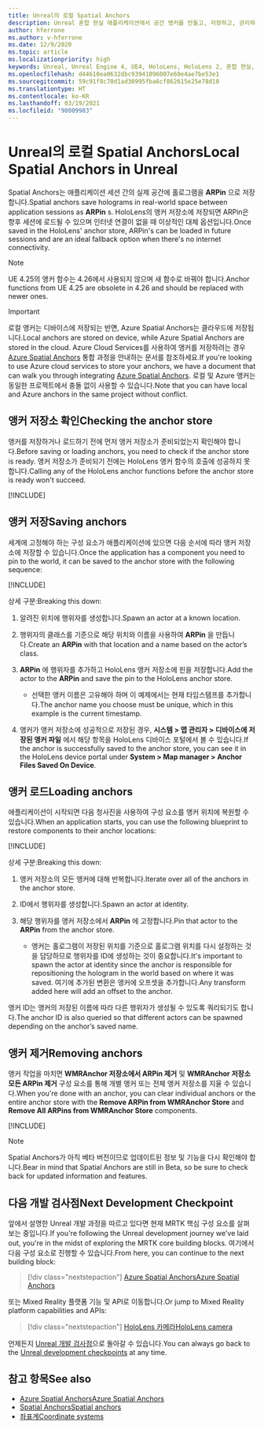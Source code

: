```yaml
---
title: Unreal의 로컬 Spatial Anchors
description: Unreal 혼합 현실 애플리케이션에서 공간 앵커를 만들고, 저장하고, 관리하는 방법에 대해 알아봅니다.
author: hferrone
ms.author: v-hferrone
ms.date: 12/9/2020
ms.topic: article
ms.localizationpriority: high
keywords: Unreal, Unreal Engine 4, UE4, HoloLens, HoloLens 2, 혼합 현실, 개발, 기능, 설명서, 가이드, 홀로그램, spatial anchors, 혼합 현실 헤드셋, windows mixed reality 헤드셋, 가상 현실 헤드셋
ms.openlocfilehash: d44610ea0632dbc93941096007e60e4ae7be53e1
ms.sourcegitcommit: 59c91f8c70d1ad30995fba6cf862615e25e78d10
ms.translationtype: HT
ms.contentlocale: ko-KR
ms.lasthandoff: 03/19/2021
ms.locfileid: "98009983"
---
```

# <a name="local-spatial-anchors-in-unreal"></a><span data-ttu-id="96486-104">Unreal의 로컬 Spatial Anchors</span><span class="sxs-lookup"><span data-stu-id="96486-104">Local Spatial Anchors in Unreal</span></span>

<span data-ttu-id="96486-105">Spatial Anchors는 애플리케이션 세션 간의 실제 공간에 홀로그램을 **ARPin** 으로 저장합니다.</span><span class="sxs-lookup"><span data-stu-id="96486-105">Spatial anchors save holograms in real-world space between application sessions as **ARPin** s.</span></span> <span data-ttu-id="96486-106">HoloLens의 앵커 저장소에 저장되면 ARPin은 향후 세션에 로드될 수 있으며 인터넷 연결이 없을 때 이상적인 대체 옵션입니다.</span><span class="sxs-lookup"><span data-stu-id="96486-106">Once saved in the HoloLens' anchor store, ARPin's can be loaded in future sessions and are an ideal fallback option when there's no internet connectivity.</span></span>

> [!NOTE]
> <span data-ttu-id="96486-107">UE 4.25의 앵커 함수는 4.26에서 사용되지 않으며 새 함수로 바꿔야 합니다.</span><span class="sxs-lookup"><span data-stu-id="96486-107">Anchor functions from UE 4.25 are obsolete in 4.26 and should be replaced with newer ones.</span></span> 

> [!IMPORTANT]
> <span data-ttu-id="96486-108">로컬 앵커는 디바이스에 저장되는 반면, Azure Spatial Anchors는 클라우드에 저장됩니다.</span><span class="sxs-lookup"><span data-stu-id="96486-108">Local anchors are stored on device, while Azure Spatial Anchors are stored in the cloud.</span></span> <span data-ttu-id="96486-109">Azure Cloud Services를 사용하여 앵커를 저장하려는 경우 [Azure Spatial Anchors](unreal-azure-spatial-anchors.md) 통합 과정을 안내하는 문서를 참조하세요.</span><span class="sxs-lookup"><span data-stu-id="96486-109">If you're looking to use Azure cloud services to store your anchors, we have a document that can walk you through integrating [Azure Spatial Anchors](unreal-azure-spatial-anchors.md).</span></span> <span data-ttu-id="96486-110">로컬 및 Azure 앵커는 동일한 프로젝트에서 충돌 없이 사용할 수 있습니다.</span><span class="sxs-lookup"><span data-stu-id="96486-110">Note that you can have local and Azure anchors in the same project without conflict.</span></span>

## <a name="checking-the-anchor-store"></a><span data-ttu-id="96486-111">앵커 저장소 확인</span><span class="sxs-lookup"><span data-stu-id="96486-111">Checking the anchor store</span></span>

<span data-ttu-id="96486-112">앵커를 저장하거나 로드하기 전에 먼저 앵커 저장소가 준비되었는지 확인해야 합니다.</span><span class="sxs-lookup"><span data-stu-id="96486-112">Before saving or loading anchors, you need to check if the anchor store is ready.</span></span>  <span data-ttu-id="96486-113">앵커 저장소가 준비되기 전에는 HoloLens 앵커 함수의 호출에 성공하지 못합니다.</span><span class="sxs-lookup"><span data-stu-id="96486-113">Calling any of the HoloLens anchor functions before the anchor store is ready won't succeed.</span></span>  

[!INCLUDE[](includes/tabs-sa-1.md)]

## <a name="saving-anchors"></a><span data-ttu-id="96486-114">앵커 저장</span><span class="sxs-lookup"><span data-stu-id="96486-114">Saving anchors</span></span>

<span data-ttu-id="96486-115">세계에 고정해야 하는 구성 요소가 애플리케이션에 있으면 다음 순서에 따라 앵커 저장소에 저장할 수 있습니다.</span><span class="sxs-lookup"><span data-stu-id="96486-115">Once the application has a component you need to pin to the world, it can be saved to the anchor store with the following sequence:</span></span> 

[!INCLUDE[](includes/tabs-sa-2.md)]

<span data-ttu-id="96486-116">상세 구분:</span><span class="sxs-lookup"><span data-stu-id="96486-116">Breaking this down:</span></span>
1. <span data-ttu-id="96486-117">알려진 위치에 행위자를 생성합니다.</span><span class="sxs-lookup"><span data-stu-id="96486-117">Spawn an actor at a known location.</span></span>
2. <span data-ttu-id="96486-118">행위자의 클래스를 기준으로 해당 위치와 이름을 사용하여 **ARPin** 을 만듭니다.</span><span class="sxs-lookup"><span data-stu-id="96486-118">Create an **ARPin** with that location and a name based on the actor’s class.</span></span> 
3. <span data-ttu-id="96486-119">**ARPin** 에 행위자를 추가하고 HoloLens 앵커 저장소에 핀을 저장합니다.</span><span class="sxs-lookup"><span data-stu-id="96486-119">Add the actor to the **ARPin** and save the pin to the HoloLens anchor store.</span></span>  
    * <span data-ttu-id="96486-120">선택한 앵커 이름은 고유해야 하며 이 예제에서는 현재 타임스탬프를 추가합니다.</span><span class="sxs-lookup"><span data-stu-id="96486-120">The anchor name you choose must be unique, which in this example is the current timestamp.</span></span> 

4. <span data-ttu-id="96486-121">앵커가 앵커 저장소에 성공적으로 저장된 경우, **시스템 > 맵 관리자 > 디바이스에 저장된 앵커 파일** 에서 해당 항목을 HoloLens 디바이스 포털에서 볼 수 있습니다.</span><span class="sxs-lookup"><span data-stu-id="96486-121">If the anchor is successfully saved to the anchor store, you can see it in the HoloLens device portal under **System > Map manager > Anchor Files Saved On Device**.</span></span> 

## <a name="loading-anchors"></a><span data-ttu-id="96486-122">앵커 로드</span><span class="sxs-lookup"><span data-stu-id="96486-122">Loading anchors</span></span>

<span data-ttu-id="96486-123">애플리케이션이 시작되면 다음 청사진을 사용하여 구성 요소를 앵커 위치에 복원할 수 있습니다.</span><span class="sxs-lookup"><span data-stu-id="96486-123">When an application starts, you can use the following blueprint to restore components to their anchor locations:</span></span>

[!INCLUDE[](includes/tabs-sa-3.md)]

<span data-ttu-id="96486-124">상세 구분:</span><span class="sxs-lookup"><span data-stu-id="96486-124">Breaking this down:</span></span>
1. <span data-ttu-id="96486-125">앵커 저장소의 모든 앵커에 대해 반복합니다.</span><span class="sxs-lookup"><span data-stu-id="96486-125">Iterate over all of the anchors in the anchor store.</span></span> 
2. <span data-ttu-id="96486-126">ID에서 행위자를 생성합니다.</span><span class="sxs-lookup"><span data-stu-id="96486-126">Spawn an actor at identity.</span></span>
3. <span data-ttu-id="96486-127">해당 행위자를 앵커 저장소에서 **ARPin** 에 고정합니다.</span><span class="sxs-lookup"><span data-stu-id="96486-127">Pin that actor to the **ARPin** from the anchor store.</span></span>  

    * <span data-ttu-id="96486-128">앵커는 홀로그램이 저장된 위치를 기준으로 홀로그램 위치를 다시 설정하는 것을 담당하므로 행위자를 ID에 생성하는 것이 중요합니다.</span><span class="sxs-lookup"><span data-stu-id="96486-128">It's important to spawn the actor at identity since the anchor is responsible for repositioning the hologram in the world based on where it was saved.</span></span> <span data-ttu-id="96486-129">여기에 추가된 변환은 앵커에 오프셋을 추가합니다.</span><span class="sxs-lookup"><span data-stu-id="96486-129">Any transform added here will add an offset to the anchor.</span></span> 

<span data-ttu-id="96486-130">앵커 ID는 앵커의 저장된 이름에 따라 다른 행위자가 생성될 수 있도록 쿼리되기도 합니다.</span><span class="sxs-lookup"><span data-stu-id="96486-130">The anchor ID is also queried so that different actors can be spawned depending on the anchor’s saved name.</span></span> 

## <a name="removing-anchors"></a><span data-ttu-id="96486-131">앵커 제거</span><span class="sxs-lookup"><span data-stu-id="96486-131">Removing anchors</span></span> 

<span data-ttu-id="96486-132">앵커 작업을 마치면 **WMRAnchor 저장소에서 ARPin 제거** 및 **WMRAnchor 저장소 모든 ARPin 제거** 구성 요소를 통해 개별 앵커 또는 전체 앵커 저장소를 지울 수 있습니다.</span><span class="sxs-lookup"><span data-stu-id="96486-132">When you're done with an anchor, you can clear individual anchors or the entire anchor store with the **Remove ARPin from WMRAnchor Store** and **Remove All ARPins from WMRAnchor Store** components.</span></span>

[!INCLUDE[](includes/tabs-sa-4.md)]

> [!NOTE]
> <span data-ttu-id="96486-133">Spatial Anchors가 아직 베타 버전이므로 업데이트된 정보 및 기능을 다시 확인해야 합니다.</span><span class="sxs-lookup"><span data-stu-id="96486-133">Bear in mind that Spatial Anchors are still in Beta, so be sure to check back for updated information and features.</span></span>

## <a name="next-development-checkpoint"></a><span data-ttu-id="96486-134">다음 개발 검사점</span><span class="sxs-lookup"><span data-stu-id="96486-134">Next Development Checkpoint</span></span>

<span data-ttu-id="96486-135">앞에서 설명한 Unreal 개발 과정을 따르고 있다면 현재 MRTK 핵심 구성 요소를 살펴보는 중입니다.</span><span class="sxs-lookup"><span data-stu-id="96486-135">If you're following the Unreal development journey we've laid out, you're in the midst of exploring the MRTK core building blocks.</span></span> <span data-ttu-id="96486-136">여기에서 다음 구성 요소로 진행할 수 있습니다.</span><span class="sxs-lookup"><span data-stu-id="96486-136">From here, you can continue to the next building block:</span></span> 

> [!div class="nextstepaction"]
> [<span data-ttu-id="96486-137">Azure Spatial Anchors</span><span class="sxs-lookup"><span data-stu-id="96486-137">Azure Spatial Anchors</span></span>](unreal-azure-spatial-anchors.md)

<span data-ttu-id="96486-138">또는 Mixed Reality 플랫폼 기능 및 API로 이동합니다.</span><span class="sxs-lookup"><span data-stu-id="96486-138">Or jump to Mixed Reality platform capabilities and APIs:</span></span>

> [!div class="nextstepaction"]
> [<span data-ttu-id="96486-139">HoloLens 카메라</span><span class="sxs-lookup"><span data-stu-id="96486-139">HoloLens camera</span></span>](unreal-hololens-camera.md)

<span data-ttu-id="96486-140">언제든지 [Unreal 개발 검사점](unreal-development-overview.md#2-core-building-blocks)으로 돌아갈 수 있습니다.</span><span class="sxs-lookup"><span data-stu-id="96486-140">You can always go back to the [Unreal development checkpoints](unreal-development-overview.md#2-core-building-blocks) at any time.</span></span>

## <a name="see-also"></a><span data-ttu-id="96486-141">참고 항목</span><span class="sxs-lookup"><span data-stu-id="96486-141">See also</span></span>

* [<span data-ttu-id="96486-142">Azure Spatial Anchors</span><span class="sxs-lookup"><span data-stu-id="96486-142">Azure Spatial Anchors</span></span>](unreal-azure-spatial-anchors.md)
* [<span data-ttu-id="96486-143">Spatial Anchors</span><span class="sxs-lookup"><span data-stu-id="96486-143">Spatial anchors</span></span>](../../design/spatial-anchors.md)
* [<span data-ttu-id="96486-144">좌표계</span><span class="sxs-lookup"><span data-stu-id="96486-144">Coordinate systems</span></span>](../../design/coordinate-systems.md)

